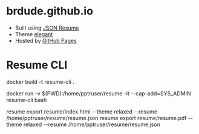 # brdude.github.io

- Built using [JSON Resume](https://jsonresume.org/)
- Theme [elegant](https://github.com/mudassir0909/jsonresume-theme-elegant)
- Hosted by [GitHub Pages](https://pages.github.com/)

# Resume CLI
docker build -t resume-cli .
<!-- Note the image requires the SYS_ADMIN capability since the browser runs in sandbox mode. -->
docker run -v $(PWD):/home/pptruser/resume -it --cap-add=SYS_ADMIN resume-cli bash

resume export resume/index.html --theme relaxed --resume /home/pptruser/resume/resume.json
resume export resume/resume.pdf --theme relaxed --resume /home/pptruser/resume/resume.json